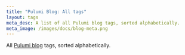 ```yaml
---
title: "Pulumi Blog: All tags"
layout: tags
meta_desc: A list of all Pulumi blog tags, sorted alphabetically.
meta_image: /images/docs/blog-meta.png
---
```


All [Pulumi blog](/blog/) tags, sorted alphabetically.
